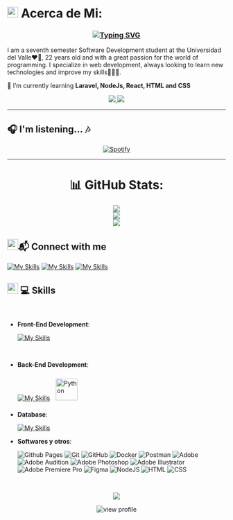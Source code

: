 # <img src="https://media.tenor.com/pXEDrZV2s4QAAAAi/star-spinning.gif" width ="25">  Acerca de Mi:
<p align="center" width="300">
   
   <h3 align="center" style="display: flex; justify-content: center; align-items: center; gap: 10px;">
      <a href="https://git.io/typing-svg"><img src="https://readme-typing-svg.demolab.com?font=Press+Start+2P&size=25&pause=1000&color=EB1F6A&width=435&lines=I'm+Sebastian++%F0%9F%98%BC!+" alt="Typing SVG" /></a>
   </h3>


   I am a seventh semester Software Development student at the Universidad del Valle❤️🤍, 22 years old and with a great passion for the world of programming. I specialize in web development, always looking to learn new technologies and improve my skills👨‍💻✨.
   
   🌱 I’m currently learning **Laravel, NodeJs, React, HTML and CSS**
</p>
<p align='center'>
  <a href='https://www.linkedin.com/in/imsebg'>
    <img src='https://img.shields.io/badge/LinkedIn-%230077B5.svg?logo=linkedin&logoColor=white'>
  </a>
  <a href='https://www.github.com/irenly'>
    <img src='https://img.shields.io/github/followers/irenly?style=social'>
  </a>
</p>

---

## 🎧 I'm listening... 🎶
<p align="center">
  <a href="https://open.spotify.com/user/314my2vttklefyznofqbt2uz3w74">
    <img src="https://spotify-now-playing-test.vercel.app/api/spotify" alt="Spotify">
  </a>
</p>

---
<div align="center">
   
# 📊 GitHub Stats:
![](https://github-readme-stats.vercel.app/api?username=iRenly&theme=monokai&hide_border=true&include_all_commits=true&count_private=false)<br/>
![](https://nirzak-streak-stats.vercel.app/?user=iRenly&theme=monokai&hide_border=true)<br/>
![](https://github-readme-stats.vercel.app/api/top-langs/?username=iRenly&theme=monokai&hide_border=true&include_all_commits=true&count_private=false&layout=compact)
   
</div>

## <img src="https://media1.tenor.com/m/UOvBsnN3Jb4AAAAC/kitty-kitten.gif" width ="25"><b>📬 Connect with me</b>


   [![My Skills](https://skillicons.dev/icons?i=instagram)](https://www.instagram.com/imsebg/)
   [![My Skills](https://skillicons.dev/icons?i=linkedin)](https://www.linkedin.com/in/imsebg/)
   [![My Skills](https://skillicons.dev/icons?i=gmail)](https://mail.google.com/mail/?view=cm&fs=1&to=sebastian.gply@gmail.com)

## <img src="https://media2.giphy.com/media/QssGEmpkyEOhBCb7e1/giphy.gif?cid=ecf05e47a0n3gi1bfqntqmob8g9aid1oyj2wr3ds3mg700bl&rid=giphy.gif" width ="25"><b> 💻 Skills</b>
<br>



<p align="center">

- **Front-End Development**:
    
    [![My Skills](https://skillicons.dev/icons?i=react,js,bootstrap,html,css,astro)](https://skillicons.dev)

<br>   
    
- **Back-End Development**:
    
    [![My Skills](https://skillicons.dev/icons?i=django,laravel,php)](https://skillicons.dev)
    <a href="https://www.python.org/" target="_blank"><img style="margin: 10px" src="https://profilinator.rishav.dev/skills-assets/python-original.svg" alt="Python" height="50" /></a>

- **Database**:

    [![My Skills](https://skillicons.dev/icons?i=mysql,postgres,mongodb)](https://skillicons.dev)


- **Softwares y otros**:
  
  ![Github Pages](https://img.shields.io/badge/GitHub%20Pages-%23327FC7.svg?style=for-the-badge&logo=github&logoColor=white) 
  ![Git](https://img.shields.io/badge/git-%23F05033.svg?style=for-the-badge&logo=git&logoColor=white) 
  ![GitHub](https://img.shields.io/badge/github-%23121011.svg?style=for-the-badge&logo=github&logoColor=white) 
  ![Docker](https://img.shields.io/badge/docker-%230db7ed.svg?style=for-the-badge&logo=docker&logoColor=white) 
  ![Postman](https://img.shields.io/badge/Postman-FF6C37?style=for-the-badge&logo=postman&logoColor=white) 
  ![Adobe](https://img.shields.io/badge/adobe-%23FF0000.svg?style=for-the-badge&logo=adobe&logoColor=white) 
  ![Adobe Audition](https://img.shields.io/badge/Adobe%20Audition-9999FF.svg?style=for-the-badge&logo=Adobe%20Audition&logoColor=white) 
  ![Adobe Photoshop](https://img.shields.io/badge/adobe%20photoshop-%2331A8FF.svg?style=for-the-badge&logo=adobe%20photoshop&logoColor=white) 
  ![Adobe Illustrator](https://img.shields.io/badge/adobe%20illustrator-%23FF9A00.svg?style=for-the-badge&logo=adobe%20illustrator&logoColor=white) 
  ![Adobe Premiere Pro](https://img.shields.io/badge/Adobe%20Premiere%20Pro-9999FF.svg?style=for-the-badge&logo=Adobe%20Premiere%20Pro&logoColor=white) 
  ![Figma](https://img.shields.io/badge/figma-%23F24E1E.svg?style=for-the-badge&logo=figma&logoColor=white) 
  ![NodeJS](https://img.shields.io/badge/node.js-6DA55F?style=for-the-badge&logo=node.js&logoColor=white)
  ![HTML](https://img.shields.io/badge/html-dc7d1e?style=for-the-badge&logo=html5&logoColor=white)
  ![CSS](https://img.shields.io/badge/CSS-1677d9?style=for-the-badge&logo=CSS3&logoColor=white)


 



<br>
</p>
<div align='center'>
  
![](https://github-readme-stats.vercel.app/api/top-langs/?username=irenly&theme=dark&hide_border=false&include_all_commits=true&count_private=true&layout=compact)
</div>

<div align="center">
        <img src="https://komarev.com/ghpvc/?username=irenly&color=blueviolet&style=flat&label=PROFILE+VIEWS"
            alt="view profile">
</div>


